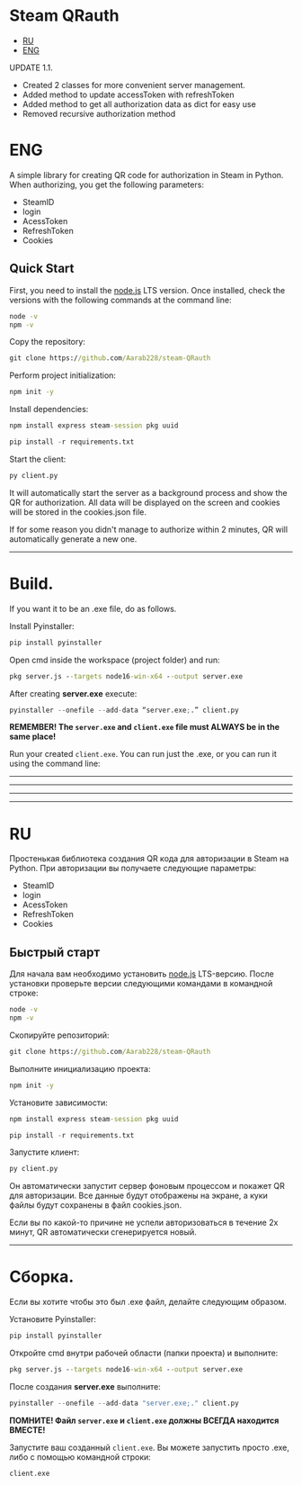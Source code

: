# Steam QRauth

- [RU](#RU)
- [ENG](#ENG)


UPDATE 1.1.

- Created 2 classes for more convenient server management.
- Added method to update accessToken with refreshToken
- Added method to get all authorization data as dict for easy use
- Removed recursive authorization method


# ENG
A simple library for creating QR code for authorization in Steam in Python. When authorizing, you get the following parameters:
- SteamID
- login
- AcessToken
- RefreshToken
- Cookies

## Quick Start
First, you need to install the [node.js](https://nodejs.org/en) LTS version.
Once installed, check the versions with the following commands at the command line:

```cmd
node -v
npm -v
```

Copy the repository:

```cmd
git clone https://github.com/Aarab228/steam-QRauth
```

Perform project initialization:

```cmd
npm init -y
```

Install dependencies:

```cmd
npm install express steam-session pkg uuid
```

```Python
pip install -r requirements.txt
```

Start the client:

```python
py client.py
```

It will automatically start the server as a background process and show the QR for authorization. All data will be displayed on the screen and cookies will be stored in the cookies.json file.

If for some reason you didn't manage to authorize within 2 minutes, QR will automatically generate a new one.

---
# Build.
If you want it to be an .exe file, do as follows.

Install Pyinstaller:

```python
pip install pyinstaller
```

Open cmd inside the workspace (project folder) and run:

```cmd
pkg server.js --targets node16-win-x64 --output server.exe
```

After creating **server.exe** execute:

```python
pyinstaller --onefile --add-data “server.exe;.” client.py
```

**REMEMBER! The `server.exe` and `client.exe` file must ALWAYS be in the same place!**

Run your created `client.exe`. You can run just the .exe, or you can run it using the command line:


---
---
---
---


# RU
Простенькая библиотека создания QR кода для авторизации в Steam на Python. При авторизации вы получаете следующие параметры:
- SteamID
- login
- AcessToken
- RefreshToken
- Cookies

## Быстрый старт
Для начала вам необходимо установить [node.js](https://nodejs.org/en) LTS-версию.
После установки проверьте версии следующими командами в командной строке:

```cmd
node -v
npm -v
```

Скопируйте репозиторий:

```cmd
git clone https://github.com/Aarab228/steam-QRauth
```

Выполните инициализацию проекта:

```cmd
npm init -y
```

Установите зависимости:

```cmd
npm install express steam-session pkg uuid
```

```Python
pip install -r requirements.txt
```

Запустите клиент:

```python
py client.py
```

Он автоматически запустит сервер фоновым процессом и покажет QR для авторизации. Все данные будут отображены на экране, а куки файлы будут сохранены в файл cookies.json.

Если вы по какой-то причине не успели авторизоваться в течение 2х минут, QR автоматически сгенерируется новый.

---
# Сборка.
Если вы хотите чтобы это был .exe файл, делайте следующим образом.

Установите Pyinstaller:

```python
pip install pyinstaller
```

Откройте cmd внутри рабочей области (папки проекта) и выполните:

```cmd
pkg server.js --targets node16-win-x64 --output server.exe
```

После создания **server.exe** выполните:

```python
pyinstaller --onefile --add-data "server.exe;." client.py
```

**ПОМНИТЕ! Файл `server.exe` и `client.exe` должны ВСЕГДА находится ВМЕСТЕ!**

Запустите ваш созданный `client.exe`. Вы можете запустить просто .exe, либо с помощью командной строки:

```cmd
client.exe
```
